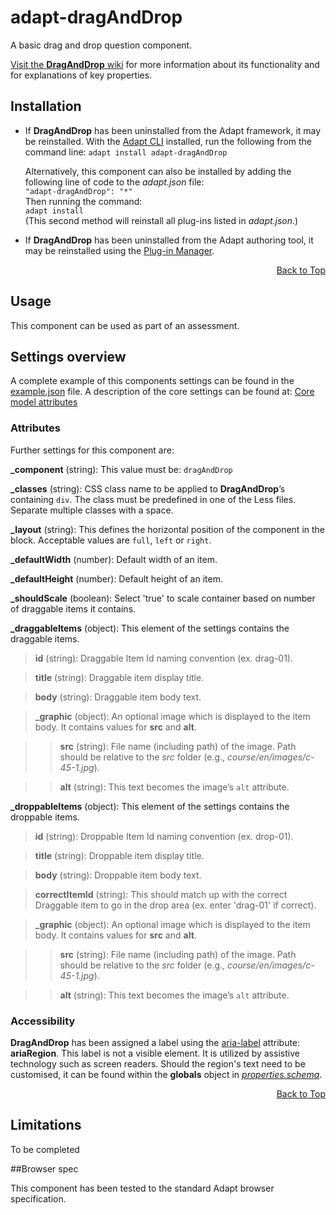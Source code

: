 # adapt-dragAndDrop
A basic drag and drop question component.

[Visit the **DragAndDrop** wiki](https://github.com/BATraining/adapt-dragAndDrop/wiki) for more information about its functionality and for explanations of key properties.

## Installation

* If **DragAndDrop** has been uninstalled from the Adapt framework, it may be reinstalled.
With the [Adapt CLI](https://github.com/adaptlearning/adapt-cli) installed, run the following from the command line:
    `adapt install adapt-dragAndDrop`

    Alternatively, this component can also be installed by adding the following line of code to the *adapt.json* file:  
        `"adapt-dragAndDrop": "*"`  
    Then running the command:  
        `adapt install`  
    (This second method will reinstall all plug-ins listed in *adapt.json*.)  

* If **DragAndDrop** has been uninstalled from the Adapt authoring tool, it may be reinstalled using the [Plug-in Manager](https://github.com/adaptlearning/adapt_authoring/wiki/Plugin-Manager).  
<div float align=right><a href="#top">Back to Top</a></div>

## Usage

This component can be used as part of an assessment.

## Settings overview

A complete example of this components settings can be found in the [example.json](https://github.com/BATraining/adapt-dragAndDrop/blob/master/example.json) file. A description of the core settings can be found at: [Core model attributes](https://github.com/adaptlearning/adapt_framework/wiki/Core-model-attributes)

### Attributes

Further settings for this component are:

**_component** (string): This value must be: `dragAndDrop`

**_classes** (string): CSS class name to be applied to **DragAndDrop**’s containing `div`. The class must be predefined in one of the Less files. Separate multiple classes with a space.

**_layout** (string): This defines the horizontal position of the component in the block. Acceptable values are `full`, `left` or `right`.

**_defaultWidth** (number): Default width of an item.

**_defaultHeight** (number): Default height of an item.

**_shouldScale** (boolean): Select 'true' to scale container based on number of draggable items it contains.

**_draggableItems** (object): This element of the settings contains the draggable items.

>**id** (string): Draggable Item Id naming convention (ex. drag-01).

>**title** (string): Draggable item display title.

>**body** (string): Draggable item body text.

>**_graphic** (object): An optional image which is displayed to the item body. It contains values for **src** and **alt**.

>>**src** (string): File name (including path) of the image. Path should be relative to the *src* folder (e.g., *course/en/images/c-45-1.jpg*).

>>**alt** (string): This text becomes the image’s `alt` attribute.

**_droppableItems** (object): This element of the settings contains the droppable items.

>**id** (string): Droppable Item Id naming convention (ex. drop-01).

>**title** (string): Droppable item display title.

>**body** (string): Droppable item body text.

>**correctItemId** (string): This should match up with the correct Draggable item to go in the drop area (ex. enter 'drag-01' if correct).

>**_graphic** (object): An optional image which is displayed to the item body. It contains values for **src** and **alt**.

>>**src** (string): File name (including path) of the image. Path should be relative to the *src* folder (e.g., *course/en/images/c-45-1.jpg*).

>>**alt** (string): This text becomes the image’s `alt` attribute. 

### Accessibility
**DragAndDrop** has been assigned a label using the [aria-label](https://github.com/adaptlearning/adapt_framework/wiki/Aria-Labels) attribute: **ariaRegion**. This label is not a visible element. It is utilized by assistive technology such as screen readers. Should the region's text need to be customised, it can be found within the **globals** object in [*properties.schema*](https://github.com/BATraining/adapt-dragAndDrop/blob/master/properties.schema).
<div float align=right><a href="#top">Back to Top</a></div>

## Limitations

To be completed

##Browser spec

This component has been tested to the standard Adapt browser specification.
